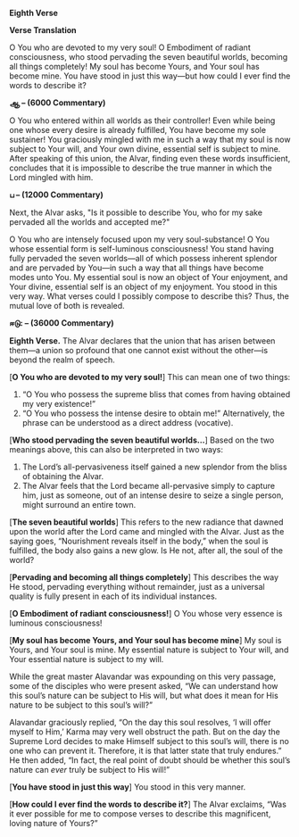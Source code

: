 **Eighth Verse**

**Verse Translation**

O You who are devoted to my very soul!
O Embodiment of radiant consciousness, who stood pervading the seven beautiful worlds, becoming all things completely!
My soul has become Yours, and Your soul has become mine.
You have stood in just this way—but how could I ever find the words to describe it?

**ஆ – (6000 Commentary)**

O You who entered within all worlds as their controller! Even while being one whose every desire is already fulfilled, You have become my sole sustainer! You graciously mingled with me in such a way that my soul is now subject to Your will, and Your own divine, essential self is subject to mine. After speaking of this union, the Alvar, finding even these words insufficient, concludes that it is impossible to describe the true manner in which the Lord mingled with him.

**ப – (12000 Commentary)**

Next, the Alvar asks, "Is it possible to describe You, who for my sake pervaded all the worlds and accepted me?"

O You who are intensely focused upon my very soul-substance! O You whose essential form is self-luminous consciousness! You stand having fully pervaded the seven worlds—all of which possess inherent splendor and are pervaded by You—in such a way that all things have become modes unto You. My essential soul is now an object of Your enjoyment, and Your divine, essential self is an object of my enjoyment. You stood in this very way. What verses could I possibly compose to describe this? Thus, the mutual love of both is revealed.

**ஈடு: – (36000 Commentary)**

**Eighth Verse.** The Alvar declares that the union that has arisen between them—a union so profound that one cannot exist without the other—is beyond the realm of speech.

[**O You who are devoted to my very soul!**] This can mean one of two things:
1.  “O You who possess the supreme bliss that comes from having obtained my very existence!”
2.  “O You who possess the intense desire to obtain me!”
Alternatively, the phrase can be understood as a direct address (vocative).

[**Who stood pervading the seven beautiful worlds...**] Based on the two meanings above, this can also be interpreted in two ways:
1.  The Lord’s all-pervasiveness itself gained a new splendor from the bliss of obtaining the Alvar.
2.  The Alvar feels that the Lord became all-pervasive simply to capture him, just as someone, out of an intense desire to seize a single person, might surround an entire town.

[**The seven beautiful worlds**] This refers to the new radiance that dawned upon the world after the Lord came and mingled with the Alvar. Just as the saying goes, “Nourishment reveals itself in the body,” when the soul is fulfilled, the body also gains a new glow. Is He not, after all, the soul of the world?

[**Pervading and becoming all things completely**] This describes the way He stood, pervading everything without remainder, just as a universal quality is fully present in each of its individual instances.

[**O Embodiment of radiant consciousness!**] O You whose very essence is luminous consciousness!

[**My soul has become Yours, and Your soul has become mine**] My soul is Yours, and Your soul is mine. My essential nature is subject to Your will, and Your essential nature is subject to my will.

While the great master Alavandar was expounding on this very passage, some of the disciples who were present asked, “We can understand how this soul’s nature can be subject to His will, but what does it mean for His nature to be subject to this soul’s will?”

Alavandar graciously replied, “On the day this soul resolves, ‘I will offer myself to Him,’ Karma may very well obstruct the path. But on the day the Supreme Lord decides to make Himself subject to this soul’s will, there is no one who can prevent it. Therefore, it is that latter state that truly endures.” He then added, “In fact, the real point of doubt should be whether this soul’s nature can *ever* truly be subject to His will!”

[**You have stood in just this way**] You stood in this very manner.

[**How could I ever find the words to describe it?**] The Alvar exclaims, “Was it ever possible for me to compose verses to describe this magnificent, loving nature of Yours?”